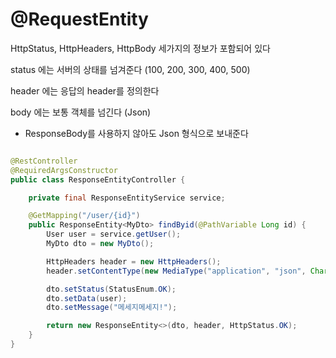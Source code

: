 # @RequestEntity
HttpStatus, HttpHeaders, HttpBody
세가지의 정보가 포함되어 있다 

status 에는 서버의 상태를 넘겨준다 (100, 200, 300, 400, 500)

header 에는 응답의 header를 정의한다 

body 에는 보통 객체를 넘긴다 (Json)

+ ResponseBody를 사용하지 않아도 Json 형식으로 보내준다

```java

@RestController
@RequiredArgsConstructor
public class ResponseEntityController {

    private final ResponseEntityService service;

    @GetMapping("/user/{id}")
    public ResponseEntity<MyDto> findByid(@PathVariable Long id) {
        User user = service.getUser();
        MyDto dto = new MyDto();

        HttpHeaders header = new HttpHeaders();
        header.setContentType(new MediaType("application", "json", Charset.forName("UTF-8")));

        dto.setStatus(StatusEnum.OK);
        dto.setData(user);
        dto.setMessage("메세지메세지!");

        return new ResponseEntity<>(dto, header, HttpStatus.OK);
    }
}

```